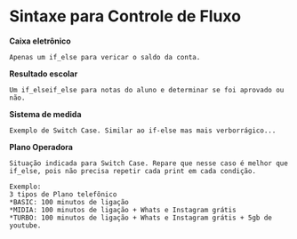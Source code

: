 # Sintaxe para Controle de Fluxo 

**Caixa eletrônico**

    Apenas um if_else para vericar o saldo da conta.

**Resultado escolar**

    Um if_elseif_else para notas do aluno e determinar se foi aprovado ou não.

**Sistema de medida**

    Exemplo de Switch Case. Similar ao if-else mas mais verborrágico... 

**Plano Operadora**

    Situação indicada para Switch Case. Repare que nesse caso é melhor que if_else, pois não precisa repetir cada print em cada condição.
    
    Exemplo:
    3 tipos de Plano telefônico 
    *BASIC: 100 minutos de ligação
    *MIDIA: 100 minutos de ligação + Whats e Instagram grátis
    *TURBO: 100 minutos de ligação + Whats e Instagram grátis + 5gb de youtube.
